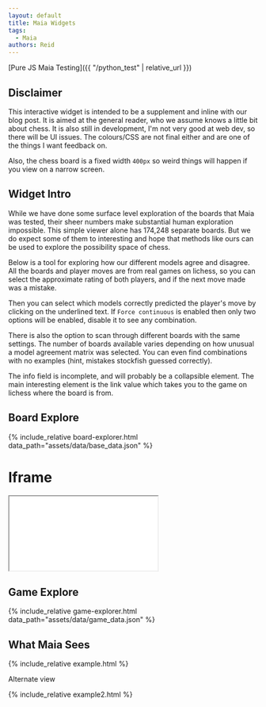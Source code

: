 ```yaml
---
layout: default
title: Maia Widgets
tags:
  - Maia
authors: Reid
---
```


<script src="assets/js/jquery-3.5.1.js"></script>

<link rel="stylesheet" href="assets/js/chessboardjs/css/chessboard-1.0.0.css" />
<script src="assets/js/chessboardjs/js/chessboard-1.0.0.js"></script>

<link rel="stylesheet" href="assets/css/style.css" />
<link rel="stylesheet" href="assets/css/widget_boards.css" />

[Pure JS Maia Testing]({{ "/python_test" | relative_url }})

## Disclaimer

This interactive widget is intended to be a supplement and inline with our blog post. It is aimed at the general reader, who we assume knows a little bit about chess. It is also still in development, I'm not very good at web dev, so there will be UI issues. The colours/CSS are not final either and are one of the things I want feedback on.

Also, the chess board is a fixed width `400px` so weird things will happen if you view on a narrow screen.

<!--
## Quick summary

This is to go with work I did late last year. The main result was a series of chess engines, we called Maia, that can predict the next move a player will make with decent accuracy. The full blog post can be fond [here](/blog/2020/08/24/maia_chess_kdd/)

The main summary of the results is shown in figure 1

![](assets/images/all_lineplot.svg)
-->

## Widget Intro

While we have done some surface level exploration of the boards that Maia was tested, their sheer numbers make substantial human exploration impossible. This simple viewer alone has 174,248 separate boards. But we do expect some of them to interesting and hope that methods like ours can be used to explore the possibility space of chess.

Below is a tool for exploring how our different models agree and disagree. All the boards and player moves are from real games on lichess, so you can select the approximate rating of both players, and if the next move made was a mistake.

Then you can select which models correctly predicted the player's move by clicking on the underlined text. If `Force continuous` is enabled then only two options will be enabled, disable it to see any combination.

There is also the option to scan through different boards with the same settings. The number of boards available varies depending on how unusual a model agreement matrix was selected. You can even find combinations with no examples (hint, mistakes stockfish guessed correctly).

The info field is incomplete, and will probably be a collapsible element. The main interesting element is the link value which takes you to the game on lichess where the board is from.

## Board Explore

{% include_relative board-explorer.html data_path="assets/data/base_data.json" %}

# Iframe

 <iframe src="{{ '/embed'| relative_url }}" title="Iframe test" class="explorer_embed"></iframe>

## Game Explore

{% include_relative game-explorer.html data_path="assets/data/game_data.json" %}

## What Maia Sees

{% include_relative example.html %}

Alternate view

{% include_relative example2.html %}
